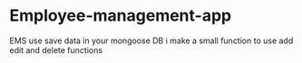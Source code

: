 # Employee-management-app
EMS use save data in your mongoose DB i make a small function to use add edit and delete functions
